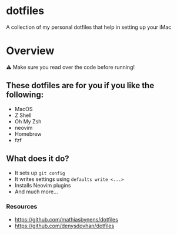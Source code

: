 # dotfiles
A collection of my personal dotfiles that help in setting up your iMac

# Overview
 
:warning: Make sure you read over the code before running!

## These dotfiles are for you if you like the following:
* MacOS
* Z Shell
* Oh My Zsh
* neovim
* Homebrew
* fzf

## What does it do?
* It sets up `git config`
* It writes settings using `defaults write <...>`
* Installs Neovim plugins
* And much more...

### Resources
* https://github.com/mathiasbynens/dotfiles
* https://github.com/denysdovhan/dotfiles
